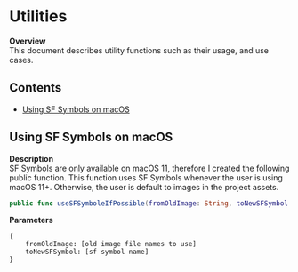 # Utilities

**Overview**\
This document describes utility functions such as their usage, and use cases.

## Contents

- [Using SF Symbols on macOS](#using-sf-symbols-on-macos)

## Using SF Symbols on macOS

**Description**\
SF Symbols are only available on macOS 11, therefore I created the following public function. This function uses SF Symbols whenever the user is using macOS 11+. Otherwise, the user is default to images in the project assets.

```swift
public func useSFSymboleIfPossible(fromOldImage: String, toNewSFSymbol: String);
```

**Parameters**

```
{
    fromOldImage: [old image file names to use]
    toNewSFSymbol: [sf symbol name]
}
```
